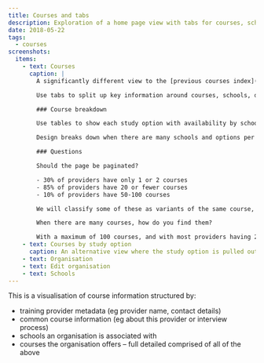 ```yaml
---
title: Courses and tabs
description: Exploration of a home page view with tabs for courses, schools, default course and organisation details
date: 2018-05-22
tags:
  - courses
screenshots:
  items:
    - text: Courses
      caption: |
        A significantly different view to the [previous courses index](/publish-teacher-training-courses/course-with-parts#courses). Created alongside [course variants in search and compare](https://search-and-compare-beta.herokuapp.com/history/variants).

        Use tabs to split up key information around courses, schools, default course information and the organisation’s metadata.

        ### Course breakdown

        Use tables to show each study option with availability by school.

        Design breaks down when there are many schools and options per course. eg United Teaching National SCITT has about 10 schools with 4 variants (PGCE, QTS, salaried, no salary) which would be a table of 40 rows per course.

        ### Questions

        Should the page be paginated?

        - 30% of providers have only 1 or 2 courses
        - 85% of providers have 20 or fewer courses
        - 10% of providers have 50-100 courses

        We will classify some of these as variants of the same course, so numbers will be less. Some courses from School Direct schools may be bundled up into courses by the overall provider, so the number may increase. The net ought to be similar.

        When there are many courses, how do you find them?

        With a maximum of 100 courses, and with most providers having 20 or fewer courses, ordering by subject should be enough.
    - text: Courses by study option
      caption: An alternative view where the study option is pulled out of the table to reduce the number of rows for courses with many options and schools.
    - text: Organisation
    - text: Edit organisation
    - text: Schools
---
```


This is a visualisation of course information structured by:

- training provider metadata (eg provider name, contact details)
- common course information (eg about this provider or interview process)
- schools an organisation is associated with
- courses the organisation offers – full detailed comprised of all of the above
